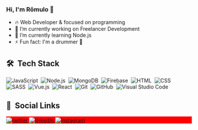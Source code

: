 ### Hi, I'm Rômulo 👋

- 🔥 Web Developer & focused on programming
- 🔭 I’m currently working on Freelancer Development
- 🌱 I’m currently learning Node.js
- ⚡ Fun fact: I'm a drummer 🥁


## 🛠 &nbsp;Tech Stack

![JavaScript](https://img.shields.io/badge/-JavaScript-05122A?style=flat&logo=javascript)&nbsp;
![Node.js](https://img.shields.io/badge/-Node.js-05122A?style=flat&logo=node.js)&nbsp;
![MongoDB](https://img.shields.io/badge/-Mongodb-05122A?style=flat&logo=mongodb)&nbsp;
![Firebase](https://img.shields.io/badge/-Firebase-05122A?style=flat&logo=firebase)&nbsp;
![HTML](https://img.shields.io/badge/-HTML-05122A?style=flat&logo=HTML5)&nbsp;
![CSS](https://img.shields.io/badge/-CSS-05122A?style=flat&logo=CSS3&logoColor=1572B6)&nbsp;
![SASS](https://img.shields.io/badge/-SASS-fff?style=flat&logo=SASS)&nbsp;
![Vue.js](https://img.shields.io/badge/-Vue.js-05122A?style=flat&logo=vue.js)&nbsp;
![React](https://img.shields.io/badge/-React-05122A?style=flat&logo=react)&nbsp;
![Git](https://img.shields.io/badge/-Git-05122A?style=flat&logo=git)&nbsp;
![GitHub](https://img.shields.io/badge/-GitHub-05122A?style=flat&logo=github)&nbsp;
![Visual Studio Code](https://img.shields.io/badge/-Visual%20Studio%20Code-05122A?style=flat&logo=visual-studio-code&logoColor=007ACC)&nbsp;


##  🧑 &nbsp;Social Links

<p align="left" style="background:red">
  
<a href="https://twitter.com/romulootaku" target="_blank">
  <img align="center" src="https://img.shields.io/badge/-Rômulo-05122A?style=flat&logo=twitter" alt="twitter"/>  
</a>
<a href="https://www.linkedin.com/in/roliveira94/" target="_blank">
  <img align="center" src="https://img.shields.io/badge/-roliveira94-05122A?style=flat&logo=linkedin" alt="linkedin"/>
</a>
<a href="https://www.instagram.com/romuloffall/" target="_blank">
 <img align="center" src="https://img.shields.io/badge/-romuloffall-05122A?style=flat&logo=instagram" alt="instagram"/>
</a>
</p>
